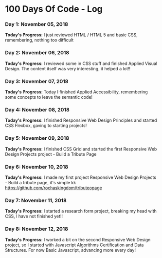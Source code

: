 # 100 Days Of Code - Log

### Day 1: November 05, 2018


**Today's Progress**: I just reviewed HTML / HTML 5 and basic CSS, remembering, nothing too difficult

### Day 2: November 06, 2018


**Today's Progress**: I reviewed some in CSS stuff and finished Applied Visual Design. 
The content itself was very interesting, it helped a lot!!


### Day 3: November 07, 2018


**Today's Progress**: Today I finished Applied Accessibility, remembering some concepts to leave the semantic code!


### Day 4: November 08, 2018


**Today's Progress**: I finished Responsive Web Design Principles and started CSS Flexbox, gaving to starting projects!


### Day 5: November 09, 2018


**Today's Progress**: I finished CSS Grid and started the first Responsive Web Design Projects project - Build a Tribute Page


### Day 6: November 10, 2018


**Today's Progress**: I made my first project Responsive Web Design Projects - Build a tribute page, it's simple kk https://github.com/rochaskingdom/tributeopage


### Day 7: November 11, 2018


**Today's Progress**: I started a research form project, breaking my head with CSS, I have not finished yet!!


### Day 8: November 12, 2018


**Today's Progress**: I worked a bit on the second Responsive Web Design project, so I started with Javascript Algorithms Certification and Data Structures. For now Basic Javascript, advancing more every day!
